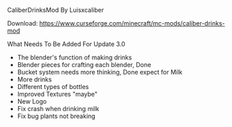 CaliberDrinksMod By Luisxcaliber

Download: https://www.curseforge.com/minecraft/mc-mods/caliber-drinks-mod

What Needs To Be Added For Update 3.0

- The blender's function of making drinks
- Blender pieces for crafting each blender, Done
- Bucket system needs more thinking, Done expect for Milk
- More drinks
- Different types of bottles
- Improved Textures "maybe"
- New Logo
- Fix crash when drinking milk
- Fix bug plants not breaking
